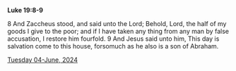 **Luke 19:8-9**

8 And Zaccheus stood, and said unto the Lord; Behold, Lord, the half of my goods I give to the poor; and if I have taken any thing from any man by false accusation, I restore him fourfold. 9 And Jesus said unto him, This day is salvation come to this house, forsomuch as he also is a son of Abraham.

[Tuesday 04-June, 2024](https://getbible.life/kjv/Luke/19/8-9)
